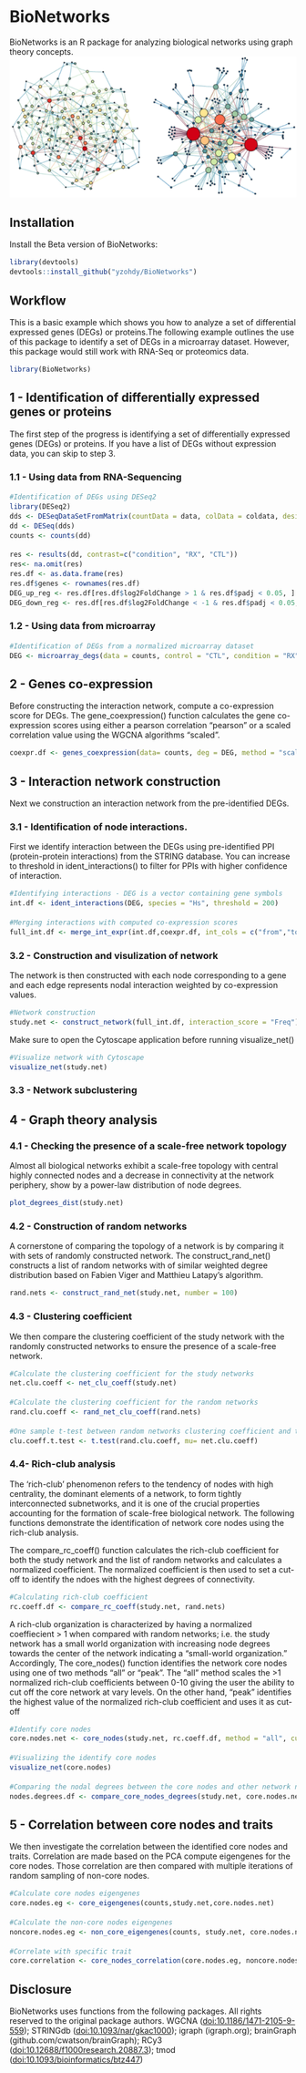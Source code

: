 
<!-- README.md is generated from README.Rmd. Please ed  it that file -->

# BioNetworks

<!-- badges: start -->
<!-- badges: end -->

BioNetworks is an R package for analyzing biological networks using
graph theory concepts. ![](man/figures/README-Network.png)

## Installation

Install the Beta version of BioNetworks:

``` r
library(devtools)
devtools::install_github("yzohdy/BioNetworks")
```

## Workflow

This is a basic example which shows you how to analyze a set of
differential expressed genes (DEGs) or proteins.The following example
outlines the use of this package to identify a set of DEGs in a
microarray dataset. However, this package would still work with RNA-Seq
or proteomics data.

``` r
library(BioNetworks)
```

## 1 - Identification of differentially expressed genes or proteins

The first step of the progress is identifying a set of differentially
expressed genes (DEGs) or proteins. If you have a list of DEGs without
expression data, you can skip to step 3.

### 1.1 - Using data from RNA-Sequencing

``` r
#Identification of DEGs using DESeq2
library(DESeq2)
dds <- DESeqDataSetFromMatrix(countData = data, colData = coldata, design = ~ condition)
dd <- DESeq(dds)
counts <- counts(dd)

res <- results(dd, contrast=c("condition", "RX", "CTL"))
res<- na.omit(res)
res.df <- as.data.frame(res)
res.df$genes <- rownames(res.df)
DEG_up_reg <- res.df[res.df$log2FoldChange > 1 & res.df$padj < 0.05, ]
DEG_down_reg <- res.df[res.df$log2FoldChange < -1 & res.df$padj < 0.05, ]
```

### 1.2 - Using data from microarray

``` r
#Identification of DEGs from a normalized microarray dataset
DEG <- microarray_degs(data = counts, control = "CTL", condition = "RX")
```

## 2 - Genes co-expression

Before constructing the interaction network, compute a co-expression
score for DEGs. The gene_coexpression() function calculates the gene
co-expression scores using either a pearson correlation “pearson” or a
scaled correlation value using the WGCNA algorithms “scaled”.

``` r
coexpr.df <- genes_coexpression(data= counts, deg = DEG, method = "scaled")
```

## 3 - Interaction network construction

Next we construction an interaction network from the pre-identified
DEGs.

### 3.1 - Identification of node interactions.

First we identify interaction between the DEGs using pre-identified PPI
(protein-protein interactions) from the STRING database. You can
increase to threshold in ident_interactions() to filter for PPIs with
higher confidence of interaction.

``` r
#Identifying interactions - DEG is a vector containing gene symbols
int.df <- ident_interactions(DEG, species = "Hs", threshold = 200)

#Merging interactions with computed co-expression scores
full_int.df <- merge_int_expr(int.df,coexpr.df, int_cols = c("from","to"),coexpr_cols = c("Var1", "Var2"))
```

### 3.2 - Construction and visulization of network

The network is then constructed with each node corresponding to a gene
and each edge represents nodal interaction weighted by co-expression
values.

``` r
#Network construction
study.net <- construct_network(full_int.df, interaction_score = "Freq")
```

Make sure to open the Cytoscape application before running
visualize_net()

``` r
#Visualize network with Cytoscape
visualize_net(study.net)
```

### 3.3 - Network subclustering

## 4 - Graph theory analysis

### 4.1 - Checking the presence of a scale-free network topology

Almost all biological networks exhibit a scale-free topology with
central highly connected nodes and a decrease in connectivity at the
network periphery, show by a power-law distribution of node degrees.

``` r
plot_degrees_dist(study.net)
```

### 4.2 - Construction of random networks

A cornerstone of comparing the topology of a network is by comparing it
with sets of randomly constructed network. The construct_rand_net()
constructs a list of random networks with of similar weighted degree
distribution based on Fabien Viger and Matthieu Latapy’s algorithm.

``` r
rand.nets <- construct_rand_net(study.net, number = 100)
```

### 4.3 - Clustering coefficient

We then compare the clustering coefficient of the study network with the
randomly constructed networks to ensure the presence of a scale-free
network.

``` r
#Calculate the clustering coefficient for the study networks
net.clu.coeff <- net_clu_coeff(study.net)

#Calculate the clustering coefficient for the random networks
rand.clu.coeff <- rand_net_clu_coeff(rand.nets)

#One sample t-test between random networks clustering coefficient and the study network
clu.coeff.t.test <- t.test(rand.clu.coeff, mu= net.clu.coeff)
```

### 4.4- Rich-club analysis

The ‘rich-club’ phenomenon refers to the tendency of nodes with high
centrality, the dominant elements of a network, to form tightly
interconnected subnetworks, and it is one of the crucial properties
accounting for the formation of scale-free biological network. The
following functions demonstrate the identification of network core nodes
using the rich-club analysis.

The compare_rc_coeff() function calculates the rich-club coefficient for
both the study network and the list of random networks and calculates a
normalized coefficient. The normalized coefficient is then used to set a
cut-off to identify the ndoes with the highest degrees of connectivity.

``` r
#Calculating rich-club coefficient
rc.coeff.df <- compare_rc_coeff(study.net, rand.nets)
```

A rich-club organization is characterized by having a normalized
coeffiecient \> 1 when compared with random networks; i.e. the study
network has a small world organization with increasing node degrees
towards the center of the network indicating a “small-world
organization.” Accordingly, The core_nodes() function identifies the
network core nodes using one of two methods “all” or “peak”. The “all”
method scales the \>1 normalized rich-club coefficients between 0-10
giving the user the ability to cut off the core network at vary levels.
On the other hand, “peak” identifies the highest value of the normalized
rich-club coefficient and uses it as cut-off

``` r
#Identify core nodes
core.nodes.net <- core_nodes(study.net, rc.coeff.df, method = "all", cutoff = 0)

#Visualizing the identify core nodes
visualize_net(core.nodes)

#Comparing the nodal degrees between the core nodes and other network nodes
nodes.degrees.df <- compare_core_nodes_degrees(study.net, core.nodes.net)
```

## 5 - Correlation between core nodes and traits

We then investigate the correlation between the identified core nodes
and traits. Correlation are made based on the PCA compute eigengenes for
the core nodes. Those correlation are then compared with multiple
iterations of random sampling of non-core nodes.

``` r
#Calculate core nodes eigengenes
core.nodes.eg <- core_eigengenes(counts,study.net,core.nodes.net)

#Calculate the non-core nodes eigengenes
noncore.nodes.eg <- non_core_eigengenes(counts, study.net, core.nodes.net, number =100)

#Correlate with specific trait
core.correlation <- core_nodes_correlation(core.nodes.eg, noncore.nodes.eg, outcomes.df, tested_outcome = "survival")
```

## Disclosure

BioNetworks uses functions from the following packages. All rights
reserved to the original package authors. WGCNA
(<doi:10.1186/1471-2105-9-559>); STRINGdb (<doi:10.1093/nar/gkac1000>);
igraph (igraph.org); brainGraph (github.com/cwatson/brainGraph); RCy3
(<doi:10.12688/f1000research.20887.3>); tmod
(<doi:10.1093/bioinformatics/btz447>)
